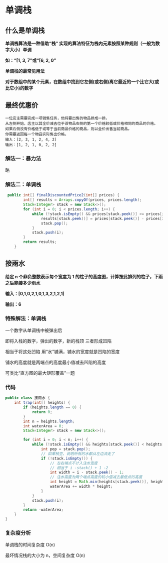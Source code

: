 # 单调栈



## 什么是单调栈

**单调栈算法是一种借助“栈” 实现的算法特征为栈内元素按照某种规则（一般为数字大小）单调**

**如：“[1, 3, 7”或“[6, 2, 0”**

**单调栈的最常见用法**

**对于数组中的某个元素，在数组中找到它左侧(或右侧)离它最近的一个比它大(或比它小)的数字**



## 最终优惠价

```
一位店主需要完成一项销售任务，他将要出售的物品排成一排。
从左侧开始，店主以其全价减去位于该物品右侧的第一个价格较低或价格相同的商品的价格。
如果右侧没有价格低于或等于当前商品价格的商品，则以全价出售当前商品。
你需要返回每一个物品实际售出价格。
输入：[2, 3, 1, 2, 4, 2]
输出：[1, 2, 1, 0, 2, 2]
```



### 解法一：暴力法

略



### 解法二：单调栈

```java
 public int[] finalDiscountedPrice2(int[] prices) {
        int[] results = Arrays.copyOf(prices, prices.length);
        Stack<Integer> stack = new Stack<>();
        for (int i = 0; i < prices.length; i++) {
            while (!stack.isEmpty() && prices[stack.peek()] >= prices[i]) {
                results[stack.peek()] = prices[stack.peek()] - prices[i];
                stack.pop();
            }
            stack.push(i);
        }
        return results;
    }
```





## 接雨水

**给定 n 个非负整数表示每个宽度为 1 的柱子的高度图，计算按此排列的柱子，下雨之后能接多少雨水**

**输入：[0,1,0,2,1,0,1,3,2,1,2,1]**

**输出：6**



### 特殊解法：单调栈

 一个数字从单调栈中被弹出后

即将入栈的数字，弹出的数字，新的栈顶 三者形成凹陷

相当于将这处凹陷 用“水”铺满，铺水的宽度就是凹陷的宽度

铺水的高度就是两端点的高度最小值减去凹陷的高度

可类比“直方图的最大矩形覆盖”一题



### 代码

```java
public class 接雨水 {
    int trap(int[] heights) {
        if (heights.length == 0) {
            return 0;
        }
        int n = heights.length;
        int waterArea = 0;
        Stack<Integer> stack = new Stack<>();

        for (int i = 0; i < n; i++) {
            while (!stack.isEmpty() && heights[stack.peek()] < heights[i]) {
                int pop = stack.pop();
                // 如果栈空，说明所有的水都从左边流走了
                if (!stack.isEmpty()) {
                    // 左右端点不计入注水宽度
                    // 相当于 i -stack() + 1 -2
                    int width = i - stack.peek() - 1;
                    // 注水高度为两个端点高度的较小值减去最低点的高度
                    int height = Math.min(heights[stack.peek()], heights[i]);
                    waterArea += width * height;
                }
            }
            stack.push(i);
        }
        return -waterArea;
    }
}

```



### 复杂度分析

单调栈的时间复杂度 O(n)

最坏情况栈的大小为 n，空间复杂度 O(n)